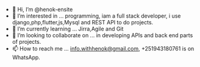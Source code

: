 - 👋 Hi, I’m @henok-ensite
- 👀 I’m interested in ... programming, iam a full stack developer, i use django,php,flutter,js,Mysql and REST API to do projects.
- 🌱 I’m currently learning ... Jirra,Agile and Git
- 💞️ I’m looking to collaborate on ... in developing APIs and back end parts of projects.
- 📫 How to reach me ... info.withhenok@gmail.com, +251943180761 is on WhatsApp.

<!---
henok-ensite/henok-ensite
--->
